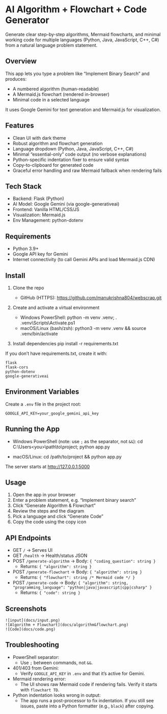 AI Algorithm + Flowchart + Code Generator
========================================

Generate clear step-by-step algorithms, Mermaid flowcharts, and minimal working code for multiple languages (Python, Java, JavaScript, C++, C#) from a natural language problem statement.



Overview
--------
This app lets you type a problem like “Implement Binary Search” and produces:
- A numbered algorithm (human-readable)
- A Mermaid.js flowchart (rendered in-browser)
- Minimal code in a selected language

It uses Google Gemini for text generation and Mermaid.js for visualization.

Features
--------
- Clean UI with dark theme
- Robust algorithm and flowchart generation
- Language dropdown (Python, Java, JavaScript, C++, C#)
- Minimal “essential-only” code output (no verbose explanations)
- Python-specific indentation fixer to ensure valid syntax
- Copy-to-clipboard for generated code
- Graceful error handling and raw Mermaid fallback when rendering fails

Tech Stack
---------
- Backend: Flask (Python)
- AI Model: Google Gemini (via google-generativeai)
- Frontend: Vanilla HTML/CSS/JS
- Visualization: Mermaid.js
- Env Management: python-dotenv

Requirements
------------
- Python 3.9+
- Google API key for Gemini
- Internet connectivity (to call Gemini APIs and load Mermaid.js CDN)

Install
-------
1) Clone the repo
   - GitHub (HTTPS):
     https://github.com/manukrishna804/webscrap.git

2) Create and activate a virtual environment
   - Windows PowerShell:
     python -m venv .venv; . .venv\Scripts\Activate.ps1
   - macOS/Linux (bash/zsh):
     python3 -m venv .venv && source .venv/bin/activate

3) Install dependencies
   pip install -r requirements.txt

If you don’t have requirements.txt, create it with:
```
flask
flask-cors
python-dotenv
google-generativeai
```

Environment Variables
---------------------
Create a `.env` file in the project root:
```
GOOGLE_API_KEY=your_google_gemini_api_key
```

Running the App
---------------
- Windows PowerShell (note: use `;` as the separator, not `&&`):
  cd C:\Users\<you>\path\to\project; python app.py

- macOS/Linux:
  cd /path/to/project && python app.py

The server starts at http://127.0.0.1:5000

Usage
-----
1) Open the app in your browser
2) Enter a problem statement, e.g. “Implement binary search”
3) Click “Generate Algorithm & Flowchart”
4) Review the steps and the diagram
5) Pick a language and click “Generate Code”
6) Copy the code using the copy icon

API Endpoints
-------------
- GET `/` → Serves UI
- GET `/health` → Health/status JSON
- POST `/generate-algorithm` → Body: `{ "coding_question": string }`
  - Returns: `{ "algorithm": string }`
- POST `/generate-flowchart` → Body: `{ "algorithm": string }`
  - Returns: `{ "flowchart": string /* Mermaid code */ }`
- POST `/generate-code` → Body: `{ "algorithm": string, "programming_language": "python|java|javascript|cpp|csharp" }`
  - Returns: `{ "code": string }`

Screenshots
-----------
```
![input](docs/input.png)
![Algorithm + Flowchart](docs/algorithm&flowchart.png)
![Code](docs/code.png)
```


Troubleshooting
---------------
- PowerShell separator:
  - Use `;` between commands, not `&&`.
- 401/403 from Gemini:
  - Verify `GOOGLE_API_KEY` in `.env` and that it’s active for Gemini.
- Mermaid rendering error:
  - The UI shows raw Mermaid code if rendering fails. Verify it starts with `flowchart TD`.
- Python indentation looks wrong in output:
  - The app runs a post-processor to fix indentation. If you still see issues, paste into a Python formatter (e.g., `black`) after copying.

